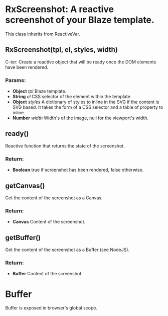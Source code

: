 

<!-- Start RxScreenshot.coffee -->

# RxScreenshot: A reactive screenshot of your Blaze template.

This class inherits from ReactiveVar.

## RxScreenshot(tpl, el, styles, width)

C-tor: Create a reactive object that will be ready once the DOM elements
have been rendered.

### Params:

* **Object** *tpl* Blaze template.
* **String** *el* CSS selector of the element within the template.
* **Object** *styles* A dictionary of styles to inline in the SVG                          if the content is SVG based. It takes the form
                         of a CSS selector and a table of property to
                         inline.
* **Number** *width* Width's of the image, null for the viewport's                          width.

## ready()

Reactive function that returns the state of the screenshot.

### Return:

* **Boolean** true if screenshot has been rendered, false otherwise.

## getCanvas()

Get the content of the screenshot as a Canvas.

### Return:

* **Canvas** Content of the screenshot.

## getBuffer()

Get the content of the screenshot as a Buffer (see NodeJS).

### Return:

* **Buffer** Content of the screenshot.

# Buffer

Buffer is exposed in browser's global scope.

<!-- End RxScreenshot.coffee -->

